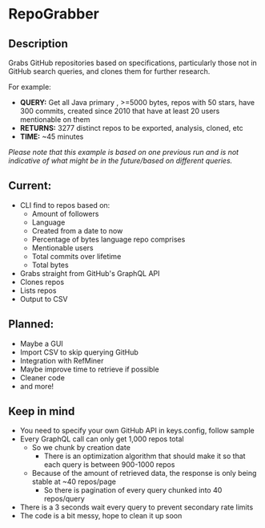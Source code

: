 # RepoGrabber
## Description
Grabs GitHub repositories based on specifications, particularly those not in GitHub search
queries, and clones them for further research.

For example: 

- **QUERY:** Get all Java primary , >=5000 bytes, repos with 50 stars, have 300 commits,
created since 2010 that have at least 20 users mentionable on them
- **RETURNS:** 3277 distinct repos to be exported, analysis, cloned, etc
- **TIME:** ~45 minutes

*Please note that this example is based on one previous run and is not indicative of what 
might be in the future/based on different queries.*

## Current:
* CLI find to repos based on:
  * Amount of followers
  * Language
  * Created from a date to now
  * Percentage of bytes language repo comprises
  * Mentionable users
  * Total commits over lifetime
  * Total bytes
* Grabs straight from GitHub's GraphQL API
* Clones repos
* Lists repos
* Output to CSV

## Planned:
* Maybe a GUI
* Import CSV to skip querying GitHub
* Integration with RefMiner
* Maybe improve time to retrieve if possible
* Cleaner code
* and more!

## Keep in mind
* You need to specify your own GitHub API in keys.config, follow sample
* Every GraphQL call can only get 1,000 repos total
  * So we chunk by creation date
    * There is an optimization algorithm that should make it so that each query
    is between 900-1000 repos
  * Because of the amount of retrieved data, the response is only being stable
  at ~40 repos/page
    * So there is pagination of every query chunked into 40 repos/query
* There is a 3 seconds wait every query to prevent secondary rate limits
* The code is a bit messy, hope to clean it up soon